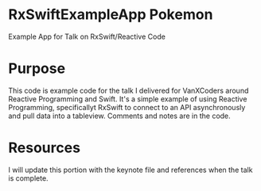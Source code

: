 # RxSwiftExampleApp Pokemon
Example App for Talk on RxSwift/Reactive Code


# Purpose
 
This code is example code for the talk I delivered for VanXCoders around Reactive Programming and Swift. It's a simple example of using Reactive Programming, specificallyt RxSwift to connect to an API asynchronously and pull data into a tableview. Comments and notes are in the code.

# Resources

I will update this portion with the keynote file and references when the talk is complete.
